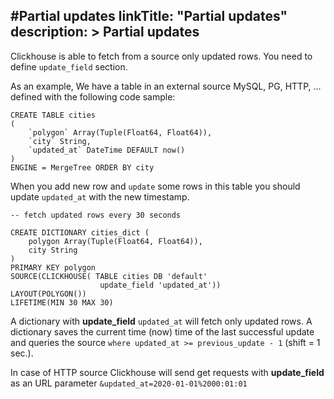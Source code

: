 #Partial updates
linkTitle: "Partial updates"
description: >
    Partial updates
---
Clickhouse is able to fetch from a source only updated rows. You need to define `update_field` section.

As an example, We have a table in an external source MySQL, PG, HTTP, ... defined with the following code sample:

```
CREATE TABLE cities
(
    `polygon` Array(Tuple(Float64, Float64)),
    `city` String,
    `updated_at` DateTime DEFAULT now()
)
ENGINE = MergeTree ORDER BY city
```

When you add new row and `update` some rows in this table you should update `updated_at` with the new timestamp.

```
-- fetch updated rows every 30 seconds

CREATE DICTIONARY cities_dict (
    polygon Array(Tuple(Float64, Float64)),
    city String
)
PRIMARY KEY polygon
SOURCE(CLICKHOUSE( TABLE cities DB 'default'
                    update_field 'updated_at'))
LAYOUT(POLYGON())
LIFETIME(MIN 30 MAX 30)
```

A dictionary with **update_field** `updated_at` will fetch only updated rows. A dictionary saves the current time (now) time of the last successful update and queries the source `where updated_at >= previous_update - 1` (shift = 1 sec.).

In case of HTTP source Clickhouse will send get requests with **update_field** as an URL parameter `&updated_at=2020-01-01%2000:01:01`
